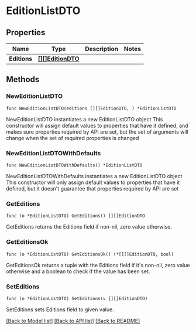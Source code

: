# EditionListDTO

## Properties

Name | Type | Description | Notes
------------ | ------------- | ------------- | -------------
**Editions** | [**[][]EditionDTO**](array.md) |  | 

## Methods

### NewEditionListDTO

`func NewEditionListDTO(editions [][]EditionDTO, ) *EditionListDTO`

NewEditionListDTO instantiates a new EditionListDTO object
This constructor will assign default values to properties that have it defined,
and makes sure properties required by API are set, but the set of arguments
will change when the set of required properties is changed

### NewEditionListDTOWithDefaults

`func NewEditionListDTOWithDefaults() *EditionListDTO`

NewEditionListDTOWithDefaults instantiates a new EditionListDTO object
This constructor will only assign default values to properties that have it defined,
but it doesn't guarantee that properties required by API are set

### GetEditions

`func (o *EditionListDTO) GetEditions() [][]EditionDTO`

GetEditions returns the Editions field if non-nil, zero value otherwise.

### GetEditionsOk

`func (o *EditionListDTO) GetEditionsOk() (*[][]EditionDTO, bool)`

GetEditionsOk returns a tuple with the Editions field if it's non-nil, zero value otherwise
and a boolean to check if the value has been set.

### SetEditions

`func (o *EditionListDTO) SetEditions(v [][]EditionDTO)`

SetEditions sets Editions field to given value.



[[Back to Model list]](../README.md#documentation-for-models) [[Back to API list]](../README.md#documentation-for-api-endpoints) [[Back to README]](../README.md)


